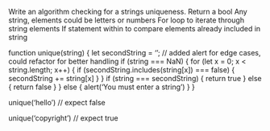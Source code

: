 Write an algorithm  checking for a strings uniqueness.
Return a bool
Any string, elements could be letters or numbers
For loop to iterate through string elements
If statement within to compare elements already included in string

function unique(string) {
	let secondString = ‘’;
	// added alert for edge cases, could refactor for better handling
	if (string === NaN) {
		for (let x = 0; x < string.length; x++) {
			if (secondString.includes(string[x]) === false) {
				secondString += string[x]
			}
		}
		if (string === secondString) {
			return true
		} else {
			return false
		}
	} else {
		alert(‘You must enter a string’)
	} 
}

unique(‘hello’)
// expect false

unique(‘copyright’)
// expect true